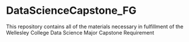 # DataScienceCapstone_FG
This repository contains all of the materials necessary in fulfillment of the Wellesley College Data Science Major Capstone Requirement 
